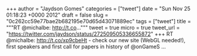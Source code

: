 
+++
author = "Jaydson Gomes"
categories = ["tweet"]
date = "Sun Nov 25 01:18:23 +0000 2012"
draft = false
slug = "0c262cc59e77bae2b682195e70d65d43071889ec"
tags = ["tweet"]
title = """RT @michalbe: http://t.co..."""
tweet = true
micro = true
tweet_url = "https://twitter.com/jaydson/status/272509505336655872"
+++
RT @michalbe: http://t.co/xp9cbeHt - check our new site (WebGL needed!), first speakers and first call for papers in history of @onGameS ...

